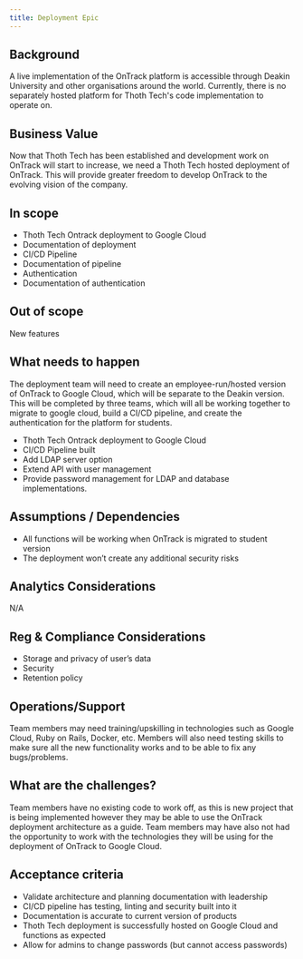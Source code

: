```yaml
---
title: Deployment Epic
---
```


## Background

A live implementation of the OnTrack platform is accessible through Deakin
University and other organisations around the world. Currently, there is no
separately hosted platform for Thoth Tech's code implementation to operate on.

## Business Value

Now that Thoth Tech has been established and development work on OnTrack will
start to increase, we need a Thoth Tech hosted deployment of OnTrack. This will
provide greater freedom to develop OnTrack
to the evolving vision of the company.

## In scope

- Thoth Tech Ontrack deployment to Google Cloud
- Documentation of deployment
- CI/CD Pipeline
- Documentation of pipeline
- Authentication
- Documentation of authentication

## Out of scope

New features

## What needs to happen

The deployment team will need to create an employee-run/hosted version of
OnTrack to Google Cloud, which will be separate to the Deakin version.
This will be completed by three teams, which will all
be working together to migrate to google cloud, build a CI/CD pipeline, and
create the authentication for the platform for students.

- Thoth Tech Ontrack deployment to Google Cloud
- CI/CD Pipeline built
- Add LDAP server option
- Extend API with user management
- Provide password management for LDAP and database implementations.

## Assumptions / Dependencies

- All functions will be working when OnTrack is migrated to student version
- The deployment won’t create any additional security risks

## Analytics Considerations

N/A

## Reg & Compliance Considerations

- Storage and privacy of user’s data
- Security
- Retention policy

## Operations/Support

Team members may need training/upskilling in technologies such as Google Cloud,
Ruby on Rails, Docker, etc. Members will also need testing skills to make sure
all the new functionality works and to be able to fix any bugs/problems.

## What are the challenges?

Team members have no existing code to work off, as this is new project that is
being implemented however they may be able to use the OnTrack deployment
architecture as a guide. Team members may have also not had the opportunity to
work with the technologies they will be using for the
deployment of OnTrack to Google Cloud.

## Acceptance criteria

- Validate architecture and planning documentation with leadership
- CI/CD pipeline has testing, linting and security built into it
- Documentation is accurate to current version of products
- Thoth Tech deployment is successfully hosted on Google Cloud and functions as expected
- Allow for admins to change passwords (but cannot access passwords)
